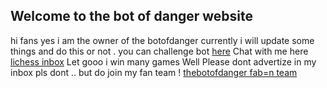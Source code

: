 ## Welcome to the bot of danger website

hi fans yes i am the owner of the botofdanger currently i will update some things and do this or not . you can challenge bot [here](https://lichess.org/?user=thebotofdanger#friend)
Chat with me here [lichess inbox](https://lichess.org/inbox/thebotofdanger) 
Let gooo i win many games
Well Please dont advertize in my inbox pls dont .. but do join my fan team ! [thebotofdanger fab=n team ](https://lichess.org/team/thebotofdanger-fan-team)
